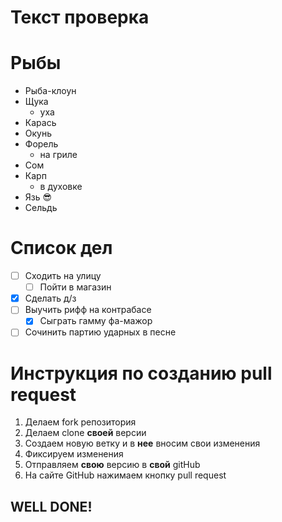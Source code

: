 # Текст проверка

# Рыбы
* Рыба-клоун
* Щука
   * уха
* Карась
* Окунь
* Форель
   * на гриле
* Сом                
* Карп
   * в духовке
* Язь :sunglasses:
* Сельдь 
# Список дел
* [ ] Сходить на улицу
    * [ ] Пойти в магазин
* [X] Сделать д/з
* [ ] Выучить рифф на контрабасе
    * [X] Сыграть гамму фа-мажор
* [ ] Сочинить партию ударных в песне

# Инструкция по созданию pull request
 1. Делаем fork репозитория
 2. Делаем  clone **своей** версии
 3. Создаем новую ветку и в **нее** вносим свои изменения
 4. Фиксируем изменения
 5. Отправляем **свою** версию в **свой** gitHub
 6. На сайте GitHub нажимаем кнопку pull request

 ## WELL DONE!